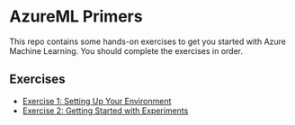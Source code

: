 # AzureML Primers

This repo contains some hands-on exercises to get you started with Azure Machine Learning. You should complete the exercises in order.

## Exercises

- [Exercise 1: Setting Up Your Environment](ex1.md)
- [Exercise 2: Getting Started with Experiments](ex2.md)
